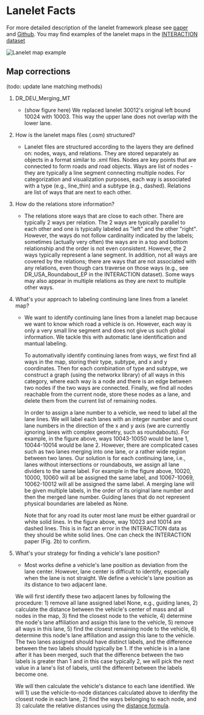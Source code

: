 # Lanelet Facts
For more detailed description of the lanelet framework please see [paper](https://www.mrt.kit.edu/z/publ/download/2018/Poggenhans2018Lanelet2.pdf) and [Github](https://github.com/fzi-forschungszentrum-informatik/Lanelet2). You may find examples of the lanelet maps in the [INTERACTION dataset](https://interaction-dataset.com/)

![Lanelet map example](./fig/DR_CHN_Merging_ZS.png) 

## Map corrections
(todo: update lane matching methods)
1. DR_DEU_Merging_MT
    * (show figure here) We replaced lanelet 30012's original left bound 10024 with 10003. This way the upper lane does not overlap with the lower lane. 

1. How is the lanelet maps files (.osm) structured? 
    * Lanelet files are structured according to the layers they are defined on: nodes, ways, and relations. They are stored separately as objects in a format similar to .xml files. Nodes are key points that are connected to form roads and road objects. Ways are list of nodes - they are typically a line segment connecting multiple nodes. For categorization and visualization purposes, each way is associated with a type (e.g., line_thin) and a subtype (e.g., dashed). Relations are list of ways that are next to each other. 
2. How do the relations store information?
    * The relations store ways that are close to each other. There are typically 2 ways per relation. The 2 ways are typically parallel to each other and one is typically labeled as "left" and the other "right". However, the ways do not follow cardinality indicated by the labels; sometimes (actually very often) the ways are in a top and bottom relationship and the order is not even consistent. However, the 2 ways typically represent a lane segment. In addition, not all ways are covered by the relations; there are ways that are not associated with any relations, even though cars traverse on those ways (e.g., see DR_USA_Roundabout_EP in the INTERACTION dataset). Some ways may also appear in multiple relations as they are next to multiple other ways. 
3. What's your approach to labeling continuing lane lines from a lanelet map? 
    * We want to identify continuing lane lines from a lanelet map because we want to know which road a vehicle is on. However, each way is only a very small line segment and does not give us such global information. We tackle this with automatic lane identification and mantual labeling. 
    
        To automativally identify continuing lanes from ways, we first find all ways in the map, storing their type, subtype, and x and y coordinates. Then for each combination of type and subtype, we construct a graph (using the networkx library) of all ways in this category, where each way is a node and there is an edge between two nodes if the two ways are connected. Finally, we find all nodes reachable from the current node, store these nodes as a lane, and delete them from the current list of remaining nodes. 

        In order to assign a lane number to a vehicle, we need to label all the lane lines. We will label each lanes with an integer number and count lane numbers in the direction of the x and y axis (we are currently ignoring lanes with complex geometry, such as roundabouts). For example, in the figure above, ways 10043-10050 would be lane 1, 10044-10014 would be lane 2. However, there are complicated cases such as two lanes merging into one lane, or a rather wide region between two lanes. Our solution is for each continuing lane, i.e., lanes without intersections or roundabouts, we assign all lane dividers to the same label. For example in the figure above, 10020, 10000, 10060 will all be assigned the same label, and 10067-10069, 10062-10012 will all be assigned the same label. A merging lane will be given multiple labels, in the order of its original lane number and then the merged lane number. Guiding lanes that do not represent physical boundaries are labeled as None. 
        
        Note that for any road its outer most lane must be either guardrail or white solid lines. In the figure above, way 10023 and 10014 are dashed lines. This is in fact an error in the INTERACTION data as they should be white solid lines. One can check the INTERACTION paper (Fig. 2b) to confirm. 

4. What's your strategy for finding a vehicle's lane position?
    * Most works define a vehicle's lane position as deviation from the lane center. However, lane center is difficult to identify, especially when the lane is not straight. We define a vehicle's lane position as its distance to two adjacent lane.

    We will first identify these two adjacent lanes by following the procedure: 1) remove all lane assigned label None, e.g., guiding lanes, 2) calculate the distance between the vehicle's center of mass and all nodes in the map, 3) find the closest node to the vehicle, 4) determine the node's lane affiliation and assign this lane to the vehicle, 5) remove all ways in this lane, 5) find the closest remaining node to the vehicle, 6) determine this node's lane affiliation and assign this lane to the vehicle. The two lanes assigned should have distinct labels, and the difference between the two labels should typically be 1. If the vehicle is in a lane after it has been merged, such that the difference between the two labels is greater than 1 and in this case typically 2, we will pick the next value in a lane's list of labels, until the different between the labels become one. 

    We will then calculate the vehicle's distance to each lane identified. We will 1) use the vehicle-to-node distances calculated above to idenfity the closest node in each lane, 2) find the ways belonging to each node, and 3) calculate the relative distances using the [distance formula](https://en.wikipedia.org/wiki/Distance_from_a_point_to_a_line#Line_defined_by_two_points). 